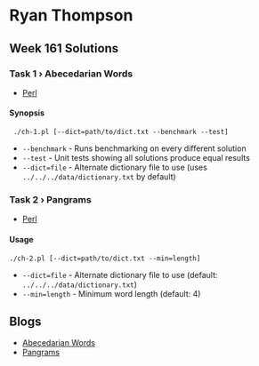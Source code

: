 # Ryan Thompson

## Week 161 Solutions

### Task 1 › Abecedarian Words

 * [Perl](perl/ch-1.pl)

 #### Synopsis

     ./ch-1.pl [--dict=path/to/dict.txt --benchmark --test]

 * `--benchmark` - Runs benchmarking on every different solution
 * `--test` - Unit tests showing all solutions produce equal results
 * `--dict=file` - Alternate dictionary file to use (uses `../../../data/dictionary.txt` by default)

### Task 2 › Pangrams

 * [Perl](perl/ch-2.pl)

#### Usage

    ./ch-2.pl [--dict=path/to/dict.txt --min=length]

 * `--dict=file` - Alternate dictionary file to use (default: `../../../data/dictionary.txt`)
 * `--min=length` - Minimum word length (default: 4)

## Blogs

 * [Abecedarian Words](https://ry.ca/2022/04/abecedarian-words)
 * [Pangrams](https://ry.ca/2022/04/pangrams)
